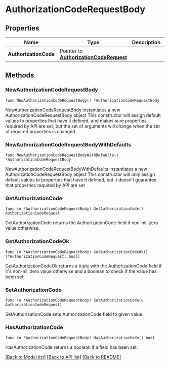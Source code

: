 # AuthorizationCodeRequestBody

## Properties

Name | Type | Description | Notes
------------ | ------------- | ------------- | -------------
**AuthorizationCode** | Pointer to [**AuthorizationCodeRequest**](AuthorizationCodeRequest.md) |  | [optional] 

## Methods

### NewAuthorizationCodeRequestBody

`func NewAuthorizationCodeRequestBody() *AuthorizationCodeRequestBody`

NewAuthorizationCodeRequestBody instantiates a new AuthorizationCodeRequestBody object
This constructor will assign default values to properties that have it defined,
and makes sure properties required by API are set, but the set of arguments
will change when the set of required properties is changed

### NewAuthorizationCodeRequestBodyWithDefaults

`func NewAuthorizationCodeRequestBodyWithDefaults() *AuthorizationCodeRequestBody`

NewAuthorizationCodeRequestBodyWithDefaults instantiates a new AuthorizationCodeRequestBody object
This constructor will only assign default values to properties that have it defined,
but it doesn't guarantee that properties required by API are set

### GetAuthorizationCode

`func (o *AuthorizationCodeRequestBody) GetAuthorizationCode() AuthorizationCodeRequest`

GetAuthorizationCode returns the AuthorizationCode field if non-nil, zero value otherwise.

### GetAuthorizationCodeOk

`func (o *AuthorizationCodeRequestBody) GetAuthorizationCodeOk() (*AuthorizationCodeRequest, bool)`

GetAuthorizationCodeOk returns a tuple with the AuthorizationCode field if it's non-nil, zero value otherwise
and a boolean to check if the value has been set.

### SetAuthorizationCode

`func (o *AuthorizationCodeRequestBody) SetAuthorizationCode(v AuthorizationCodeRequest)`

SetAuthorizationCode sets AuthorizationCode field to given value.

### HasAuthorizationCode

`func (o *AuthorizationCodeRequestBody) HasAuthorizationCode() bool`

HasAuthorizationCode returns a boolean if a field has been set.


[[Back to Model list]](../README.md#documentation-for-models) [[Back to API list]](../README.md#documentation-for-api-endpoints) [[Back to README]](../README.md)


